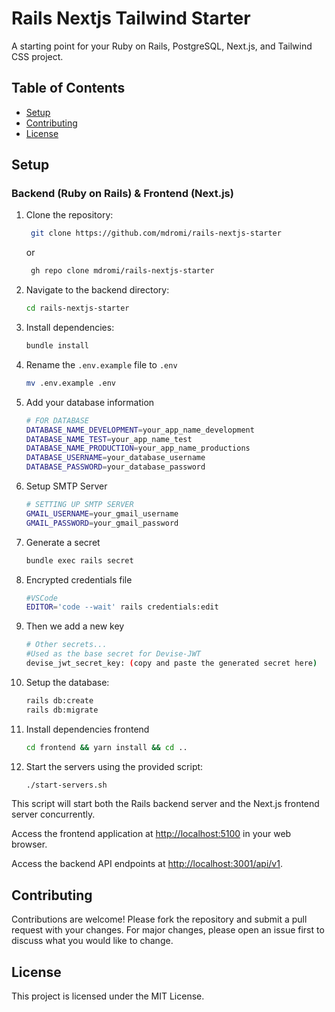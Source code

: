 # Rails Nextjs Tailwind Starter

A starting point for your Ruby on Rails, PostgreSQL, Next.js, and Tailwind CSS project.

## Table of Contents 

- [Setup](#setup)
- [Contributing](#contributing)
- [License](#license)

## Setup

### Backend (Ruby on Rails) & Frontend (Next.js)

1. Clone the repository:

   ```bash
    git clone https://github.com/mdromi/rails-nextjs-starter
   ``` 
   or
   ```bash
    gh repo clone mdromi/rails-nextjs-starter
   ``` 
2. Navigate to the backend directory:
    ```bash
    cd rails-nextjs-starter
    ```
3. Install dependencies:
    ```bash
    bundle install
    ```
4.  Rename the `.env.example` file to `.env`
    ```bash
    mv .env.example .env
    ```
4.  Add your database information
    ```bash
    # FOR DATABASE
    DATABASE_NAME_DEVELOPMENT=your_app_name_development
    DATABASE_NAME_TEST=your_app_name_test
    DATABASE_NAME_PRODUCTION=your_app_name_productions
    DATABASE_USERNAME=your_database_username
    DATABASE_PASSWORD=your_database_password
    ```
5. Setup SMTP Server
    ```bash
    # SETTING UP SMTP SERVER
    GMAIL_USERNAME=your_gmail_username
    GMAIL_PASSWORD=your_gmail_password
    ```
4. Generate a secret
    ```bash
    bundle exec rails secret
    ```
5. Encrypted credentials file
    ```bash
    #VSCode 
    EDITOR='code --wait' rails credentials:edit
    ```
6. Then we add a new key
    ```bash
    # Other secrets...  
    #Used as the base secret for Devise-JWT 
    devise_jwt_secret_key: (copy and paste the generated secret here)
    ```
7. Setup the database:
    ```bash
    rails db:create
    rails db:migrate
    ```
8. Install dependencies frontend
    ```bash
    cd frontend && yarn install && cd ..
    ```
9. Start the servers using the provided script:
    ```bash
    ./start-servers.sh
    ```
This script will start both the Rails backend server and the Next.js frontend server concurrently.

Access the frontend application at [http://localhost:5100](http://localhost:5100) in your web browser.

Access the backend API endpoints at [http://localhost:3001/api/v1](http://localhost:3001/api/v1).

## Contributing

Contributions are welcome! Please fork the repository and submit a pull request with your changes. For major changes, please open an issue first to discuss what you would like to change.

## License

This project is licensed under the MIT License.
